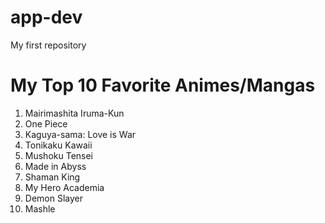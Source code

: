 # app-dev
My first repository
# My Top 10 Favorite Animes/Mangas
1. Mairimashita Iruma-Kun
2. One Piece
3. Kaguya-sama: Love is War
4. Tonikaku Kawaii
5. Mushoku Tensei
6. Made in Abyss
7. Shaman King
8. My Hero Academia
9. Demon Slayer
10. Mashle

